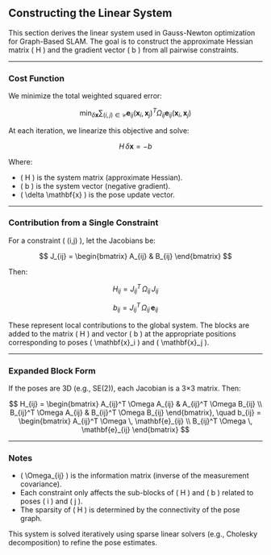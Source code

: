 ## Constructing the Linear System

This section derives the linear system used in Gauss-Newton optimization for Graph-Based SLAM. The goal is to construct the approximate Hessian matrix \( H \) and the gradient vector \( b \) from all pairwise constraints.

---

### Cost Function

We minimize the total weighted squared error:

$$
\min_{\delta \mathbf{x}} \sum_{(i,j) \in \mathcal{C}} \mathbf{e}_{ij}(\mathbf{x}_i, \mathbf{x}_j)^T \Omega_{ij} \mathbf{e}_{ij}(\mathbf{x}_i, \mathbf{x}_j)
$$

At each iteration, we linearize this objective and solve:

$$
H \, \delta \mathbf{x} = -b
$$

Where:
- \( H \) is the system matrix (approximate Hessian).
- \( b \) is the system vector (negative gradient).
- \( \delta \mathbf{x} \) is the pose update vector.

---

### Contribution from a Single Constraint

For a constraint \( (i,j) \), let the Jacobians be:

$$
J_{ij} = \begin{bmatrix} A_{ij} & B_{ij} \end{bmatrix}
$$

Then:

$$
H_{ij} = J_{ij}^T \, \Omega_{ij} \, J_{ij}
$$

$$
b_{ij} = J_{ij}^T \, \Omega_{ij} \, \mathbf{e}_{ij}
$$

These represent local contributions to the global system. The blocks are added to the matrix \( H \) and vector \( b \) at the appropriate positions corresponding to poses \( \mathbf{x}_i \) and \( \mathbf{x}_j \).

---

### Expanded Block Form

If the poses are 3D (e.g., SE(2)), each Jacobian is a 3×3 matrix. Then:

$$
H_{ij} =
\begin{bmatrix}
A_{ij}^T \Omega A_{ij} & A_{ij}^T \Omega B_{ij} \\
B_{ij}^T \Omega A_{ij} & B_{ij}^T \Omega B_{ij}
\end{bmatrix}, \quad
b_{ij} =
\begin{bmatrix}
A_{ij}^T \Omega \, \mathbf{e}_{ij} \\
B_{ij}^T \Omega \, \mathbf{e}_{ij}
\end{bmatrix}
$$

---

### Notes

- \( \Omega_{ij} \) is the information matrix (inverse of the measurement covariance).
- Each constraint only affects the sub-blocks of \( H \) and \( b \) related to poses \( i \) and \( j \).
- The sparsity of \( H \) is determined by the connectivity of the pose graph.

This system is solved iteratively using sparse linear solvers (e.g., Cholesky decomposition) to refine the pose estimates.
